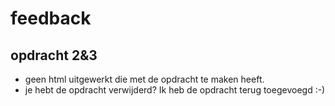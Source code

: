 # feedback

## opdracht 2&3

 - geen html uitgewerkt die met de opdracht te maken heeft.
 - je hebt de opdracht verwijderd? Ik heb de opdracht terug toegevoegd :-)